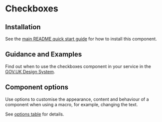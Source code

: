 # Checkboxes

## Installation

See the [main README quick start guide](https://github.com/alphagov/moduk-frontend#quick-start) for how to install this component.

## Guidance and Examples

Find out when to use the checkboxes component in your service in the [GOV.UK Design System](https://design-system.service.gov.uk/components/checkboxes).

## Component options

Use options to customise the appearance, content and behaviour of a component when using a macro, for example, changing the text.

See [options table](https://design-system.service.gov.uk/components/checkboxes/#options-checkboxes-example) for details.
